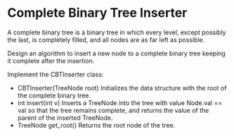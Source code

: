 # Complete Binary Tree Inserter

A complete binary tree is a binary tree in which every level, except possibly the last, is completely filled, and all nodes are as far left as possible.

Design an algorithm to insert a new node to a complete binary tree keeping it complete after the insertion.

Implement the CBTInserter class:

- CBTInserter(TreeNode root) Initializes the data structure with the root of the complete binary tree.
- int insert(int v) Inserts a TreeNode into the tree with value Node.val == val so that the tree remains complete, and returns the value of the parent of the inserted TreeNode.
- TreeNode get_root() Returns the root node of the tree.

